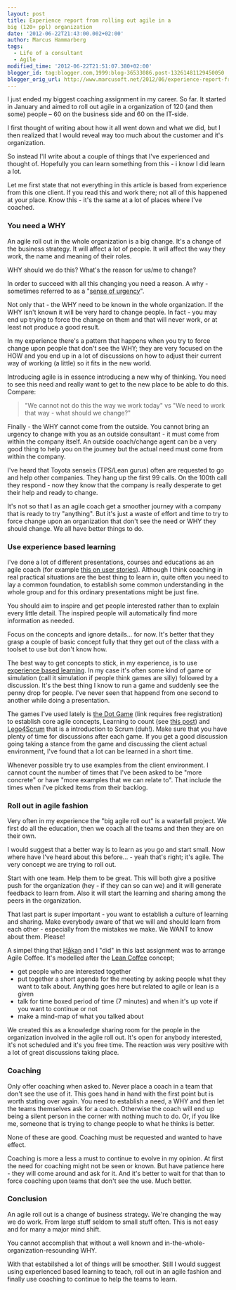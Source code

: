 ```yaml
---
layout: post
title: Experience report from rolling out agile in a
big (120+ ppl) organization
date: '2012-06-22T21:43:00.002+02:00'
author: Marcus Hammarberg
tags:
  - Life of a consultant
  - Agile
modified_time: '2012-06-22T21:51:07.380+02:00'
blogger_id: tag:blogger.com,1999:blog-36533086.post-13261481129450050
blogger_orig_url: http://www.marcusoft.net/2012/06/experience-report-from-rolling-out.html
---
```



I just ended my biggest coaching assignment in my career. So far. It
started in January and aimed to roll out agile in a organization of 120
(and then some) people – 60 on the business side and 60 on the IT-side.

I first thought of writing about how it all went down and what we did,
but I then realized that I would reveal way too much about the customer
and it's organization.

So instead I'll write about a couple of things that I've experienced and
thought of. Hopefully you can learn something from this - i know I did
learn a lot.

Let me first state that not everything in this article is based from
experience from this one client. If you read this and work there; not
all of this happened at your place. Know this - it's the same at a lot
of places where I've coached.



### You need a WHY

An agile roll out in the whole organization is a big change. It's a
change of the business strategy. It will affect a lot of people. It will
affect the way they work, the name and meaning of their roles.

WHY should we do this? What's the reason for us/me to change?

In order to succeed with all this changing you need a reason. A why -
sometimes referred to as a "<a
href="http://www.businessinsider.com/where-is-your-sense-of-urgency-take-6-steps-to-get-your-company-moving-2010-10?op=1"
target="_blank">sense of urgency</a>".

Not only that - the WHY need to be known in the whole organization.
<span style="background-color: white">If the WHY isn't known it will be
very hard to change people. In fact - you may end up trying to force the
change on them and that will never work, or at least not produce a good
result. </span>

<span style="background-color: white">In my experience there's a pattern
that happens when you try to force change upon people that don't see the
WHY; they are very focused on the HOW and you end up in a lot of
discussions on how to adjust their current way of working (a little) so
it fits in the new world. </span>

Introducing agile is in essence introducing a new why of thinking. You
need to see this need and really want to get to the new place to be able
to do this. Compare:

> "We cannot not do this the way we work today" vs "We need to work that
> way - what should we change?"<span
> style="background-color: white"> </span>

Finally - the WHY cannot come from the outside. You cannot bring an
urgency to change with you as an outside consultant - it must come from
within the company itself. An outside coach/change agent can be a very
good thing to help you on the journey but the actual need must come from
within the company.

I've heard that Toyota sensei:s (TPS/Lean gurus) often are requested to
go and help other companies. They hang up the first 99 calls. On the
100th call they respond - now they know that the company is really
desperate to get their help and ready to change.

It's not so that I as an agile coach get a smoother journey with a
company that is ready to try "anything". But it's just a waste of effort
and time to try to force change upon an organization that don't see the
need or WHY they should change. We all have better things to do.

### <span style="background-color: white">Use experience based learning</span>

I've done a lot of different presentations, courses and educations as an
agile coach (for example <a
href="http://www.slideshare.net/marcusoftnet/userstories-a-practical-intro"
target="_blank">this on user stories</a>). Although I think coaching in
real practical situations are the best thing to learn in, quite often
you need to lay a common foundation, to establish some common
understanding in the whole group and for this ordinary presentations
might be just fine.

You should aim to inspire and get people interested rather than to
explain every little detail. The inspired people will automatically find
more information as needed.

Focus on the concepts and ignore details... for now. It's better that
they g<span style="background-color: white">rasp a couple of basic
concept fully that they get out of the class with a toolset to use but
don't know how. </span>

<span style="background-color: white">The best way to get concepts to
stick, in my experience, is to use
<a href="http://serc.carleton.edu/introgeo/enviroprojects/what.html"
target="_blank">experience based learning</a>. In my case it's often
some kind of game or simulation (call it simulation if people think
games are silly) followed by a discussion. It's the best thing I know to
run a game and suddenly see the penny drop for people. I've never seen
that happend from one second to another while doing a presentation.
</span>

The games I've used lately is
<a href="http://www.netobjectives.com/resources/articles/the-dot-game/"
target="_blank">the Dot Game</a> (link requires free registration) to
establish core agile concepts, Learning to count (see <a
href="http://www.marcusoft.net/2011/09/kanban-inizing-avega-group.html"
target="_blank">this post</a>) and
<a href="http://www.lego4scrum.com/" target="_blank">Lego4Scrum</a> that
is a introduction to Scrum (duh!). Make sure that you have plenty of
time for discussions after each game. If you get a good discussion going
taking a stance from the game and discussing the client actual
environment, I've found that a lot can be learned in a short time.

Whenever possible try to use examples from the client environment. I
cannot count the number of times that I've been asked to be "more
concrete" or have "more examples that we can relate to". That include
the times when i've picked items from their backlog.

### Roll out in agile fashion

Very often in my experience the "big agile roll out" is a waterfall
project. We first do all the education, then we coach all the teams and
then they are on their own.

I would suggest that a better way is to learn as you go and start small.
Now where have I've heard about this before... - yeah that's right; it's
agile. The very concept we are trying to roll out.

Start with one team. Help them to be great. This will both give a
positive push for the organization (hey - if they can so can we) and it
will generate feedback to learn from. Also it will start the learning
and sharing among the peers in the organization.

That last part is super important - you want to establish a culture of
learning and sharing. Make everybody aware of that we will and should
learn from each other - especially from the mistakes we make. We WANT to
know about them. Please!

A simpel thing that
<a href="http://hakanforss.wordpress.com/" target="_blank">Håkan</a> and
I "did" in this last assignment was to arrange Agile Coffee. It's
modelled after the
<a href="http://sumpanleancoffee.wordpress.com/" target="_blank">Lean
Coffee</a> concept;

-   <span style="background-color: white">get people who are interested
    together</span>
-   <span style="background-color: white">put together a short agenda
    for the meeting by asking people what they want to talk about.
    Anything goes here but related to agile or lean is a given</span>
-   <span style="background-color: white">talk for time boxed period of
    time (7 minutes) and when it's up vote if you want to continue or
    not</span>
-   <span style="background-color: white">make a mind-map of what you
    talked about</span>

We created this as a knowledge sharing room for the people in the
organization involved in the agile roll out. It's open for anybody
interested, it's not scheduled and it's you free time. The reaction was
very positive with a lot of great discussions taking place.

### Coaching

Only offer coaching when asked to. Never place a coach in a team that
don't see the use of it. This goes hand in hand with the first point but
is worth stating over again. You need to establish a need, a WHY and
then let the teams themselves ask for a coach. Otherwise the coach will
end up being a silent person in the corner with nothing much to do. Or,
if you like me, someone that is trying to change people to what he
thinks is better.

None of these are good. Coaching must be requested and wanted to have
effect.

Coaching is more a less a must to continue to evolve in my opinion. At
first the need for coaching might not be seen or known. But have
patience here - they will come around and ask for it. And it's better to
wait for that than to force coaching upon teams that don't see the use.
Much better.

<span style="background-color: white"></span>

### Conclusion

An agile roll out is a change of business strategy. We're changing the
way we do work. From large stuff seldom to small stuff often. This is
not easy and for many a major mind shift.

You cannot accomplish that without a well known and
in-the-whole-organization-resounding WHY.

With that estabilshed a lot of things will be smoother. Still I would
suggest using experienced based learning to teach, roll out in an agile
fashion and finally use coaching to continue to help the teams to learn.
